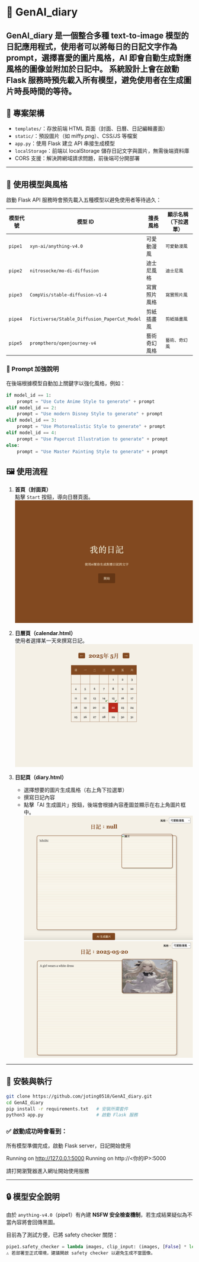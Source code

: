 # 📝 GenAI_diary

**GenAI_diary** 是一個整合多種 text-to-image 模型的日記應用程式，使用者可以將每日的日記文字作為 prompt，選擇喜愛的圖片風格，AI 即會自動生成對應風格的圖像並附加於日記中。
系統設計上會在啟動 Flask 服務時預先載入所有模型，避免使用者在生成圖片時長時間的等待。
---

## 🌟 專案架構

- `templates/`：存放前端 HTML 頁面（封面、日曆、日記編輯畫面）
- `static/`：預設圖片（如 miffy.png）、CSS/JS 等檔案
- `app.py`：使用 Flask 建立 API 串接生成模型
- `localStorage`：前端以 localStorage 儲存日記文字與圖片，無需後端資料庫
- CORS 支援：解決跨網域請求問題，前後端可分開部署

---

## 🧠 使用模型與風格

啟動 Flask API 服務時會預先載入五種模型以避免使用者等待過久：

| 模型代號 | 模型 ID | 擅長風格           | 顯示名稱（下拉選單）    |
|----------|---------|--------------------|--------------------------|
| `pipe1`  | `xyn-ai/anything-v4.0` | 可愛動漫風         | `可愛動漫風`            |
| `pipe2`  | `nitrosocke/mo-di-diffusion` | 迪士尼風格       | `迪士尼風`              |
| `pipe3`  | `CompVis/stable-diffusion-v1-4` | 寫實照片風格     | `寫實照片風`            |
| `pipe4`  | `Fictiverse/Stable_Diffusion_PaperCut_Model` | 剪紙插畫風 | `剪紙插畫風`            |
| `pipe5`  | `prompthero/openjourney-v4` | 藝術奇幻風格     | `藝術、奇幻風`          |

### 🎯 Prompt 加強說明

在後端根據模型自動加上關鍵字以強化風格，例如：

```python
if model_id == 1:
    prompt = "Use Cute Anime Style to generate" + prompt
elif model_id == 2:
    prompt = "Use modern Disney Style to generate" + prompt
elif model_id == 3:
    prompt = "Use Photorealistic Style to generate" + prompt
elif model_id == 4:
    prompt = "Use Papercut Illustration to generate" + prompt
else:
    prompt = "Use Master Painting Style to generate" + prompt
```

## 🖼️ 使用流程

1. **首頁（封面頁）**  
   點擊 `Start` 按鈕，導向日曆頁面。
![首頁畫面](https://github.com/joting0518/GenAI_diary/blob/main/sample/cover.png?raw=true)
2. **日曆頁（calendar.html）**  
   使用者選擇某一天來撰寫日記。
![日曆畫面](https://github.com/joting0518/GenAI_diary/blob/main/sample/calendar.png?raw=true)

3. **日記頁（diary.html）**  
   - 選擇想要的圖片生成風格（右上角下拉選單）  
   - 撰寫日記內容  
   - 點擊「AI 生成圖片」按鈕，後端會根據內容產圖並顯示在右上角圖片框中。
![日記畫面](https://github.com/joting0518/GenAI_diary/blob/main/sample/diary_content.png?raw=true)
![日記範例](https://github.com/joting0518/GenAI_diary/blob/main/sample/diary_sample.png?raw=true)
---

## 🚀 安裝與執行

```bash
git clone https://github.com/joting0518/GenAI_diary.git
cd GenAI_diary
pip install -r requirements.txt   # 安裝所需套件
python3 app.py                    # 啟動 Flask 服務
```

### ✅ 啟動成功時會看到：

所有模型準備完成，啟動 Flask server，日記開始使用

Running on http://127.0.0.1:5000
Running on http://<你的IP>:5000

請打開瀏覽器進入網址開始使用服務

---

## 🔒 模型安全說明

由於 `anything-v4.0`（pipe1）有內建 **NSFW 安全檢查機制**，若生成結果疑似為不當內容將會回傳黑圖。

目前為了測試方便，已將 safety checker 關閉：

```python
pipe1.safety_checker = lambda images, clip_input: (images, [False] * len(images))
⚠️ 若部署至正式環境，建議開啟 safety checker 以避免生成不當圖像。
```
